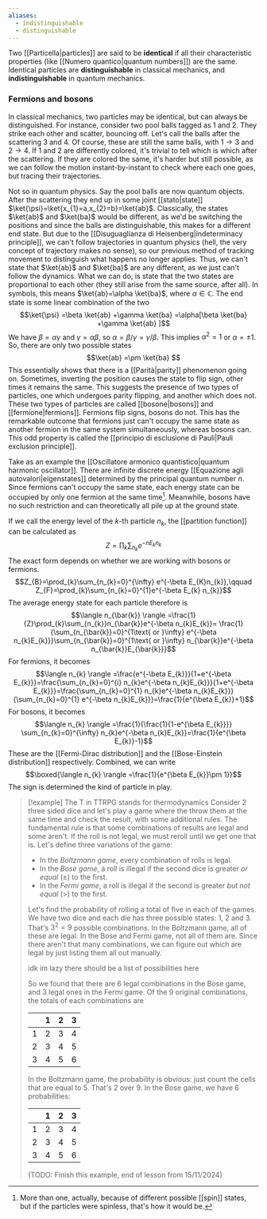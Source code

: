 ```yaml
---
aliases:
  - indistinguishable
  - distinguishable
---
```

Two [[Particella|particles]] are said to be **identical** if all their characteristic properties (like [[Numero quantico|quantum numbers]]) are the same. Identical particles are **distinguishable** in classical mechanics, and **indistinguishable** in quantum mechanics.
### Fermions and bosons
In classical mechanics, two particles may be identical, but can always be distinguished. For instance, consider two pool balls tagged as 1 and 2. They strike each other and scatter, bouncing off. Let's call the balls after the scattering 3 and 4. Of course, these are still the same balls, with $1\to 3$ and $2\to 4$. If 1 and 2 are differently colored, it's trivial to tell which is which after the scattering. If they are colored the same, it's harder but still possible, as we can follow the motion instant-by-instant to check where each one goes, but tracing their trajectories.

Not so in quantum physics. Say the pool balls are now quantum objects. After the scattering they end up in some joint [[stato|state]] $\ket{\psi}=\ket{x_{1}=a,x_{2}=b}=\ket{ab}$. Classically, the states $\ket{ab}$ and $\ket{ba}$ would be different, as we'd be switching the positions and since the balls are distinguishable, this makes for a different end state. But due to the [[Disuguaglianza di Heisenberg|indeterminacy principle]], we can't follow trajectories in quantum physics (hell, the very concept of trajectory makes no sense), so our previous method of tracking movement to distinguish what happens no longer applies. Thus, we can't state that $\ket{ab}$ and $\ket{ba}$ are any different, as we just can't follow the dynamics. What we can do, is state that the two states are proportional to each other (they still arise from the same source, after all). In symbols, this means $\ket{ab}=\alpha \ket{ba}$, where $\alpha \in \mathbb{C}$. The end state is some linear combination of the two
$$\ket{\psi} =\beta \ket{ab} +\gamma \ket{ba} =\alpha[\beta \ket{ba} +\gamma \ket{ab} ]$$
We have $\beta=\alpha \gamma$ and $\gamma=\alpha \beta$, so $\alpha=\beta/\gamma=\gamma/\beta$. This implies $\alpha^{2}=1$ or $\alpha=\pm 1$. So, there are only two possible states
$$\ket{ab} =\pm \ket{ba} $$
This essentially shows that there is a [[Parità|parity]] phenomenon going on. Sometimes, inverting the position causes the state to flip sign, other times it remains the same. This suggests the presence of two types of particles, one which undergoes parity flipping, and another which does not. These two types of particles are called [[bosone|bosons]] and [[fermione|fermions]]. Fermions flip signs, bosons do not. This has the remarkable outcome that fermions just can't occupy the same state as another fermion in the same system simultaneously, whereas bosons can. This odd property is called the [[principio di esclusione di Pauli|Pauli exclusion principle]].

Take as an example the [[Oscillatore armonico quantistico|quantum harmonic oscillator]]. There are infinite discrete energy [[Equazione agli autovalori|eigenstates]] determined by the principal quantum number $n$. Since fermions can't occupy the same state, each energy state can be occupied by only one fermion at the same time[^1]. Meanwhile, bosons have no such restriction and can theoretically all pile up at the ground state.

If we call the energy level of the $k$-th particle $n_{k}$, the [[partition function]] can be calculated as
$$Z=\prod_{k}\sum_{n_{k}}e^{-nE_{k}n_{k}}$$
The exact form depends on whether we are working with bosons or fermions.
$$Z_{B}=\prod_{k}\sum_{n_{k}=0}^{\infty} e^{-\beta E_{K}n_{k}},\qquad Z_{F}=\prod_{k}\sum_{n_{k}=0}^{1}e^{-\beta E_{k} n_{k}}$$
The average energy state for each particle therefore is
$$\langle n_{\bar{k}} \rangle =\frac{1}{Z}\prod_{k}\sum_{n_{k}}n_{\bar{k}}e^{-\beta n_{k}E_{k}}= \frac{1}{\sum_{n_{\bar{k}}=0}^{1\text{ or }\infty} e^{-\beta n_{k}E_{k}}}\sum_{n_{\bar{k}}=0}^{1\text{ or }\infty} n_{\bar{k}}e^{-\beta n_{\bar{k}}E_{\bar{k}}}$$
For fermions, it becomes
$$\langle n_{k} \rangle =\frac{e^{-\beta E_{k}}}{1+e^{-\beta E_{k}}}=\frac{\sum_{n_{k}=0}^{i} n_{k}e^{-\beta n_{k}E_{k}}}{1+e^{-\beta E_{k}}}=\frac{\sum_{n_{k}=0}^{1} n_{k}e^{-\beta n_{k}E_{k}}}{\sum_{n_{k}=0}^{1} e^{-\beta n_{k}E_{k}}}=\frac{1}{e^{\beta E_{k}}+1}$$
For bosons, it becomes
$$\langle n_{k} \rangle =\frac{1}{\frac{1}{1-e^{\beta E_{k}}}} \sum_{n_{k}=0}^{\infty} n_{k}e^{-\beta n_{k}E_{k}}=\frac{1}{e^{\beta E_{k}}-1}$$
These are the [[Fermi-Dirac distribution]] and the [[Bose-Einstein distribution]] respectively. Combined, we can write
$$\boxed{\langle n_{k} \rangle =\frac{1}{e^{\beta E_{k}}\pm 1}}$$
The sign is determined the kind of particle in play.

> [!example] The T in TTRPG stands for thermodynamics
> Consider 2 three sided dice and let's play a game where the throw them at the same time and check the result, with some additional rules. The fundamental rule is that some combinations of results are legal and some aren't. If the roll is not legal, we must reroll until we get one that is. Let's define three variations of the game:
> - In the *Boltzmann game*, every combination of rolls is legal.
> - In the *Bose game*, a roll is illegal if the second dice is greater *or equal* ($\geq$) to the first.
> - In the *Fermi game*, a roll is illegal if the second is greater *but not equal* ($>$) to the first.
> 
> Let's find the probability of rolling a total of five in each of the games. We have two dice and each die has three possible states: 1, 2 and 3. That's $3^{2}=9$ possible combinations. In the Boltzmann game, all of these are legal. In the Bose and Fermi game, not all of them are. Since there aren't that many combinations, we can figure out which are legal by just listing them all out manually. 
> 
> idk im lazy there should be a list of possibilities here
> 
> So we found that there are 6 legal combinations in the Bose game, and 3 legal ones in the Fermi game. Of the 9 original combinations, the totals of each combinations are
> 
> |     | 1   | 2   | 3   |
> | --- | --- | --- | --- |
> | 1   | 2   | 3   | 4   |
> | 2   | 3   | 4   | 5   |
> | 3   | 4   | 5   | 6   |
> 
> In the Boltzmann game, the probability is obvious: just count the cells that are equal to 5. That's 2 over 9. In the Bose game, we have 6 probabilities:
> 
> |     | 1   | 2   | 3   |
> | --- | --- | --- | --- |
> | 1   | 2   | 3   | 4   |
> | 2   | 3   | 4   | 5   |
> | 3   | 4   | 5   | 6   |
> 
> (TODO: Finish this example, end of lesson from 15/11/2024)

[^1]: More than one, actually, because of different possible [[spin]] states, but if the particles were spinless, that's how it would be.